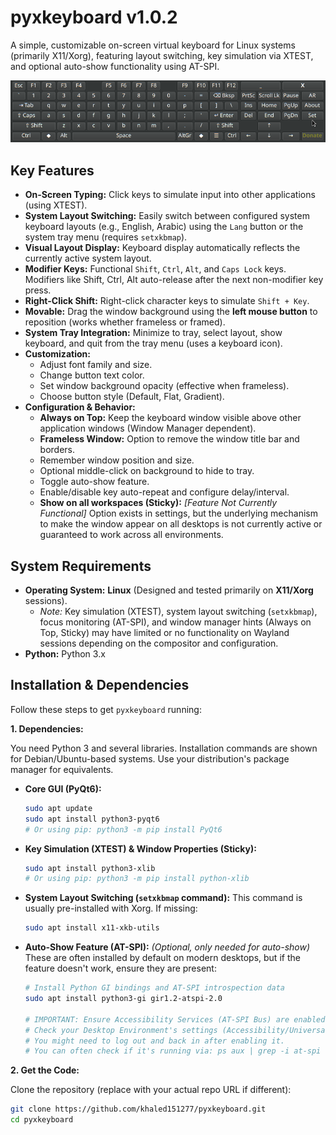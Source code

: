 # pyxkeyboard v1.0.2

A simple, customizable on-screen virtual keyboard for Linux systems (primarily X11/Xorg), featuring layout switching, key simulation via XTEST, and optional auto-show functionality using AT-SPI.

![Screenshot](pyxkeyboard.png)

## Key Features

*   **On-Screen Typing:** Click keys to simulate input into other applications (using XTEST).
*   **System Layout Switching:** Easily switch between configured system keyboard layouts (e.g., English, Arabic) using the `Lang` button or the system tray menu (requires `setxkbmap`).
*   **Visual Layout Display:** Keyboard display automatically reflects the currently active system layout.
*   **Modifier Keys:** Functional `Shift`, `Ctrl`, `Alt`, and `Caps Lock` keys. Modifiers like Shift, Ctrl, Alt auto-release after the next non-modifier key press.
*   **Right-Click Shift:** Right-click character keys to simulate `Shift + Key`.
*   **Movable:** Drag the window background using the **left mouse button** to reposition (works whether frameless or framed).
*   **System Tray Integration:** Minimize to tray, select layout, show keyboard, and quit from the tray menu (uses a keyboard icon).
*   **Customization:**
    *   Adjust font family and size.
    *   Change button text color.
    *   Set window background opacity (effective when frameless).
    *   Choose button style (Default, Flat, Gradient).
*   **Configuration & Behavior:**
    *   **Always on Top:** Keep the keyboard window visible above other application windows (Window Manager dependent).
    *   **Frameless Window:** Option to remove the window title bar and borders.
    *   Remember window position and size.
    *   Optional middle-click on background to hide to tray.
    *   Toggle auto-show feature.
    *   Enable/disable key auto-repeat and configure delay/interval.
    *   **Show on all workspaces (Sticky):** _[Feature Not Currently Functional]_ Option exists in settings, but the underlying mechanism to make the window appear on all desktops is not currently active or guaranteed to work across all environments.

## System Requirements

*   **Operating System:** **Linux** (Designed and tested primarily on **X11/Xorg** sessions).
    *   *Note:* Key simulation (XTEST), system layout switching (`setxkbmap`), focus monitoring (AT-SPI), and window manager hints (Always on Top, Sticky) may have limited or no functionality on Wayland sessions depending on the compositor and configuration.
*   **Python:** Python 3.x

## Installation & Dependencies

Follow these steps to get `pyxkeyboard` running:

**1. Dependencies:**

You need Python 3 and several libraries. Installation commands are shown for Debian/Ubuntu-based systems. Use your distribution's package manager for equivalents.

*   **Core GUI (PyQt6):**
    ```bash
    sudo apt update
    sudo apt install python3-pyqt6
    # Or using pip: python3 -m pip install PyQt6
    ```
*   **Key Simulation (XTEST) & Window Properties (Sticky):**
    ```bash
    sudo apt install python3-xlib
    # Or using pip: python3 -m pip install python-xlib
    ```
*   **System Layout Switching (`setxkbmap` command):**
    This command is usually pre-installed with Xorg. If missing:
    ```bash
    sudo apt install x11-xkb-utils
    ```
*   **Auto-Show Feature (AT-SPI):** *(Optional, only needed for auto-show)*
    These are often installed by default on modern desktops, but if the feature doesn't work, ensure they are present:
    ```bash
    # Install Python GI bindings and AT-SPI introspection data
    sudo apt install python3-gi gir1.2-atspi-2.0

    # IMPORTANT: Ensure Accessibility Services (AT-SPI Bus) are enabled!
    # Check your Desktop Environment's settings (Accessibility/Universal Access).
    # You might need to log out and back in after enabling it.
    # You can often check if it's running via: ps aux | grep -i at-spi
    ```

**2. Get the Code:**

Clone the repository (replace with your actual repo URL if different):
```bash
git clone https://github.com/khaled151277/pyxkeyboard.git
cd pyxkeyboard